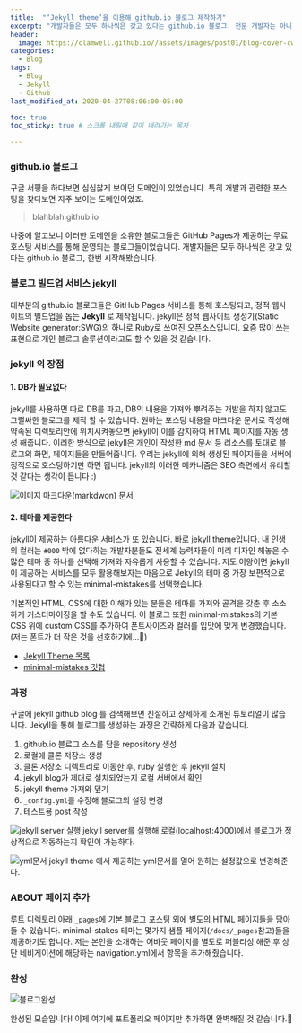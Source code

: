 ```yaml
---
title:  "‘Jekyll theme’을 이용해 github.io 블로그 제작하기"
excerpt: "개발자들은 모두 하나씩은 갖고 있다는 github.io 블로그. 전문 개발자는 아니지만 한번 해볼까 라는 마음으로 시작해봤습니다."
header:
  image: https://clamwell.github.io//assets/images/post01/blog-cover-cw.jpg
categories:
  - Blog
tags:
  - Blog
  - Jekyll
  - Github
last_modified_at: 2020-04-27T08:06:00-05:00

toc: true
toc_sticky: true # 스크롤 내릴때 같이 내려가는 목차

---
```


### github.io 블로그
구글 서핑을 하다보면 심심찮게 보이던 도메인이 있었습니다.
특히 개발과 관련한 포스팅을 찾다보면 자주 보이는 도메인이었죠.

>blahblah.github.io

나중에 알고보니 이러한 도메인을 소유한 블로그들은 GitHub Pages가 제공하는 무료 호스팅 서비스를 통해 운영되는 블로그들이었습니다. 
개발자들은 모두 하나씩은 갖고 있다는 github.io 블로그, 한번 시작해봤습니다.


### 블로그 빌드업 서비스 jekyll
대부분의 github.io 블로그들은 GitHub Pages 서비스를 통해 호스팅되고, 정적 웹사이트의 빌드업을 돕는 **Jekyll** 로 제작됩니다. jekyll은 정적 웹사이트 생성기(Static Website generator:SWG)의 하나로 Ruby로 쓰여진 오픈소스입니다. 요즘 많이 쓰는 표현으로 개인 블로그 솔루션이라고도 할 수 있을 것 같습니다.

### jekyll 의 장점

#### 1. DB가 필요없다
jekyll를 사용하면 따로 DB를 파고, DB의 내용을 가져와 뿌려주는 개발을 하지 않고도 그럴싸한 블로그를 제작 할 수 있습니다. 원하는 포스팅 내용을 마크다운 문서로 작성해 약속된 디렉토리안에 위치시켜놓으면 jekyll이 이를 감지하여 HTML 페이지를 자동 생성 해줍니다. 이러한 방식으로 jekyll은 개인이 작성한 md 문서 등 리소스를 토대로 블로그의 화면, 페이지들을 만들어줍니다. 우리는 jekyll에 의해 생성된 페이지들을 서버에 정적으로 호스팅하기만 하면 됩니다. jekyll의 이러한 메카니즘은 SEO 측면에서 유리할 것 같다는 생각이 듭니다 :)

![이미지](https://clamwell.github.io//assets/images/post01/img02.JPG "md문서")
<span class="sm">마크다운(markdwon) 문서</span>


#### 2. 테마를 제공한다
jekyll이 제공하는 아름다운 서비스가 또 있습니다. 바로 jekyll theme입니다. 내 인생의 컬러는 `#000` 밖에 없다하는 개발자분들도 전세계 능력자들이 미리 디자인 해놓은 수 많은 테마 중 하나를 선택해 가져와 자유롭게 사용할 수 있습니다. 저도 이왕이면 jekyll이 제공하는 서비스를 모두 활용해보자는 마음으로 Jekyll의 테마 중 가장 보편적으로 사용된다고 할 수 있는 minimal-mistakes를 선택했습니다.

기본적인 HTML, CSS에 대한 이해가 있는 분들은 테마를 가져와 골격을 갖춘 후 소소하게 커스터마이징을 할 수도 있습니다. 이 블로그 또한 minimal-mistakes의 기본 CSS 위에 custom CSS를 추가하여 폰트사이즈와 컬러를 입맛에 맞게 변경했습니다.(저는 폰트가 더 작은 것을 선호하기에...🤭)

* [Jekyll Theme 목록](http://jekyllthemes.org/)
* [minimal-mistakes 깃헙](https://github.com/mmistakes/minimal-mistakes)



### 과정
구글에 jekyll github blog 를 검색해보면 친절하고 상세하게 소개된 튜토리얼이 많습니다.
Jekyll을 통해 블로그를 생성하는 과정은 간략하게 다음과 같습니다.

1. github.io 블로그 소스를 담을 repository 생성
2. 로컬에 클론 저장소 생성
3. 클론 저장소 디렉토리로 이동한 후, ruby 실행한 후 jekyll 설치
4. jekyll blog가 제대로 설치되었는지 로컬 서버에서 확인
5. jekyll theme 가져와 덮기
6. `_config.yml`를 수정해 블로그의 설정 변경
7. 테스트용 post 작성

![jekyll server 실행](https://clamwell.github.io//assets/images/post01/img03.jpg "jekyll server 실행")
<span class="sm">jekyll server를 실행해 로컬(localhost:4000)에서 블로그가 정상적으로 작동하는지 확인이 가능하다.</span>

![yml문서](https://clamwell.github.io//assets/images/post01/img01.JPG "yml문서")
<span class="sm">jekyll theme 에서 제공하는 yml문서를 열어 원하는 설정값으로 변경해준다.</span>


### ABOUT 페이지 추가
루트 디렉토리 아래 `_pages`에 기본 블로그 포스팅 외에 별도의 HTML 페이지들을 담아 둘 수 있습니다. minimal-stakes 테마는 몇가지 샘플 페이지(`/docs/_pages`참고)들을 제공하기도 합니다. 저는 본인을 소개하는 어바웃 페이지를 별도로 퍼블리싱 해준 후 상단 네비게이션에 해당하는 navigation.yml에서 항목을 추가해줬습니다.


### 완성

![블로그완성](https://clamwell.github.io//assets/images/post01/img04.jpg "블로그완성")

완성된 모습입니다!
이제 여기에 포트폴리오 페이지만 추가하면 완벽해질 것 같습니다.🥰
